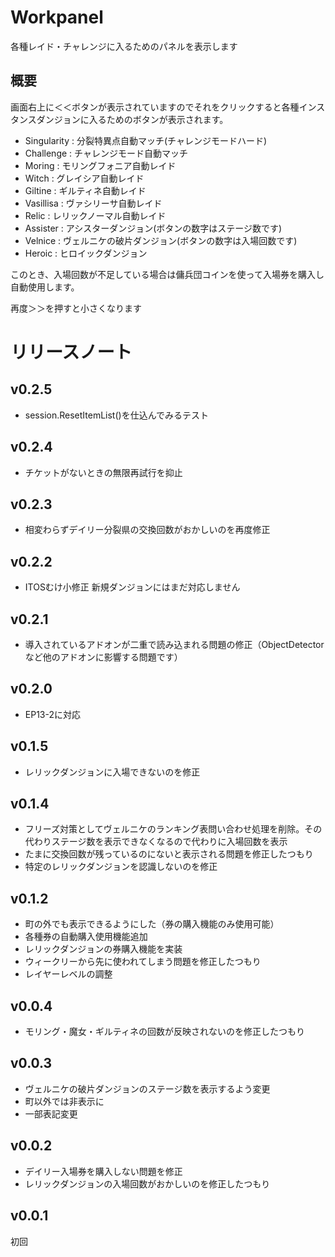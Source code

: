 # Workpanel
各種レイド・チャレンジに入るためのパネルを表示します
## 概要
画面右上に＜＜ボタンが表示されていますのでそれをクリックすると各種インスタンスダンジョンに入るためのボタンが表示されます。
- Singularity : 分裂特異点自動マッチ(チャレンジモードハード)
- Challenge : チャレンジモード自動マッチ
- Moring : モリングフォニア自動レイド
- Witch : グレイシア自動レイド
- Giltine : ギルティネ自動レイド
- Vasillisa : ヴァシリーサ自動レイド
- Relic : レリックノーマル自動レイド
- Assister : アシスターダンジョン(ボタンの数字はステージ数です)
- Velnice : ヴェルニケの破片ダンジョン(ボタンの数字は入場回数です)
- Heroic : ヒロイックダンジョン

このとき、入場回数が不足している場合は傭兵団コインを使って入場券を購入し自動使用します。


再度＞＞を押すと小さくなります
# リリースノート
## v0.2.5
* session.ResetItemList()を仕込んでみるテスト
## v0.2.4
* チケットがないときの無限再試行を抑止
## v0.2.3
* 相変わらずデイリー分裂県の交換回数がおかしいのを再度修正
## v0.2.2
* ITOSむけ小修正 新規ダンジョンにはまだ対応しません
## v0.2.1
* 導入されているアドオンが二重で読み込まれる問題の修正（ObjectDetectorなど他のアドオンに影響する問題です）
## v0.2.0
* EP13-2に対応
## v0.1.5
* レリックダンジョンに入場できないのを修正
## v0.1.4
* フリーズ対策としてヴェルニケのランキング表問い合わせ処理を削除。その代わりステージ数を表示できなくなるので代わりに入場回数を表示
* たまに交換回数が残っているのにないと表示される問題を修正したつもり
* 特定のレリックダンジョンを認識しないのを修正
## v0.1.2
* 町の外でも表示できるようにした（券の購入機能のみ使用可能）
* 各種券の自動購入使用機能追加
* レリックダンジョンの券購入機能を実装
* ウィークリーから先に使われてしまう問題を修正したつもり
* レイヤーレベルの調整
## v0.0.4
* モリング・魔女・ギルティネの回数が反映されないのを修正したつもり
## v0.0.3
* ヴェルニケの破片ダンジョンのステージ数を表示するよう変更
* 町以外では非表示に
* 一部表記変更
## v0.0.2
* デイリー入場券を購入しない問題を修正
* レリックダンジョンの入場回数がおかしいのを修正したつもり
## v0.0.1
初回
